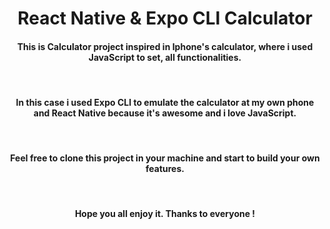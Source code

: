 <h1 align="center" >
 React Native & Expo CLI Calculator
 </h1>

<h4 align="center">
This is Calculator project inspired in Iphone's calculator, where i used JavaScript to set, all functionalities.</h4>
</br>
<h4 align="center">In this case i used Expo CLI to emulate the calculator at my own phone and React Native because it's awesome and i love JavaScript.
</h4>
</br>
<h4 align="center">Feel free to clone this project in your machine and start to build your own features.
</h4>
</br>
<h4 align="center" >Hope you all enjoy it. Thanks to everyone !
</h4>

